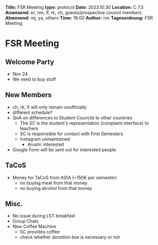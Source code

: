 **Title:** FSR Meeting
**type:** protocol
**Date:** 2023.10.30
**Location:** C 7.3
**Anwesend:** er, nm, lf, rk, ch, guests/prospective council members
**Abwesend:** mj, ya, others
**Time:** 18:00
**Author:** nm
**Tagesordnung:** FSR Meeting

# FSR Meeting

## Welcome Party

- Nov 24
- We need to buy stuff

## New Members

- ch, rk, lf will only remain unofficially
- different schedule?
- QnA on differences to Student Councils to other countries
  - The SC is the student's representation (complaint interface) to teachers
  - SC is responsible for contact with First Semesters
  - Instagram unmaintained
    - Arushi: interested
- Google Form will be sent out for interested people

## TaCoS

- Money for TaCoS from AStA (~150€ per semester)
  - no buying meat from that money
  - no buying alcohol from that money

## Misc.

- No issue during LST breakfast
- Group Chats
- New Coffee Machine
  - SC provides coffee
  - check whether *donation box* is necessary or not
